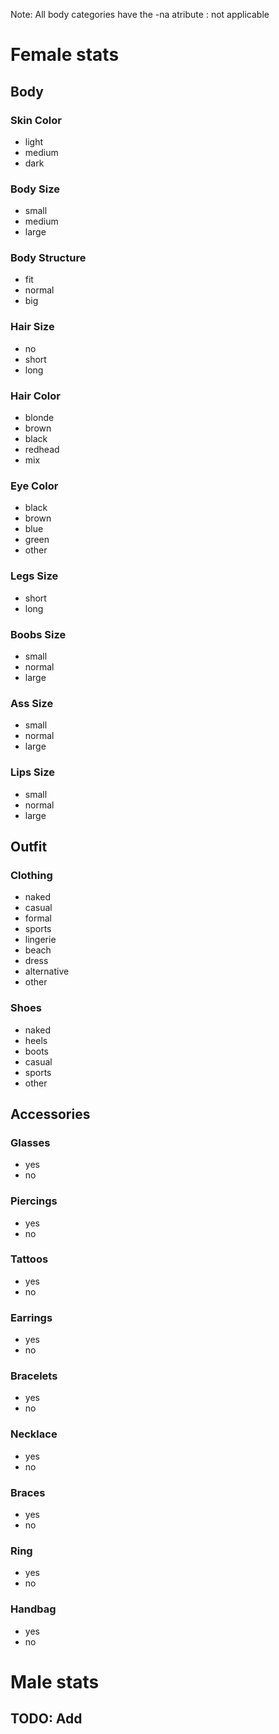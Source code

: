 Note: All body categories have the -na atribute : not applicable

# Female stats

## Body

### Skin Color

- light
- medium
- dark

### Body Size

- small
- medium
- large

### Body Structure

- fit
- normal
- big

### Hair Size

- no
- short
- long

### Hair Color

- blonde
- brown
- black
- redhead
- mix

### Eye Color

- black
- brown
- blue
- green
- other

### Legs Size

- short
- long

### Boobs Size

- small
- normal
- large

### Ass Size

- small
- normal
- large

### Lips Size

- small
- normal
- large

## Outfit

### Clothing

- naked
- casual
- formal
- sports
- lingerie
- beach
- dress
- alternative
- other

### Shoes

- naked
- heels
- boots
- casual
- sports
- other

## Accessories

### Glasses

- yes
- no

### Piercings

- yes
- no

### Tattoos

- yes
- no

### Earrings

- yes
- no

### Bracelets

- yes
- no

### Necklace

- yes
- no

### Braces

- yes
- no

### Ring

- yes
- no

### Handbag

- yes
- no

# Male stats

## TODO: Add
